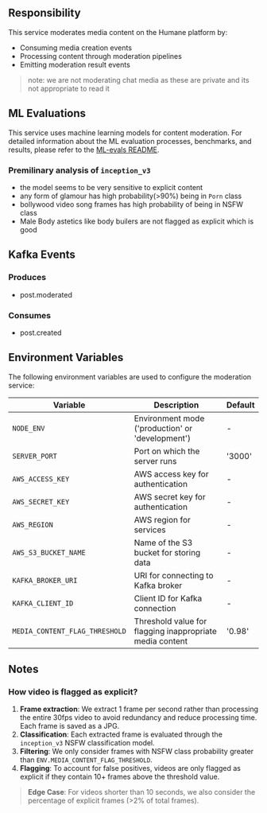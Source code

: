 ## Responsibility

This service moderates media content on the Humane platform by:

-  Consuming media creation events
-  Processing content through moderation pipelines
-  Emitting moderation result events

> note: we are not moderating chat media as these are private and its not appropriate to read it

## ML Evaluations

This service uses machine learning models for content moderation.
For detailed information about the ML evaluation processes, benchmarks, and results, please refer to the [ML-evals README](./ML-evals/README.md).

### Premilinary analysis of `inception_v3`

-  the model seems to be very sensitive to explicit content
-  any form of glamour has high probability(>90%) being in `Porn` class
-  bollywood video song frames has high probability of being in NSFW class
-  Male Body astetics like body builers are not flagged as explicit which is good

## Kafka Events

### Produces

-  post.moderated

### Consumes

-  post.created

## Environment Variables

The following environment variables are used to configure the moderation service:

| Variable                       | Description                                              | Default |
| ------------------------------ | -------------------------------------------------------- | ------- |
| `NODE_ENV`                     | Environment mode ('production' or 'development')         | -       |
| `SERVER_PORT`                  | Port on which the server runs                            | '3000'  |
| `AWS_ACCESS_KEY`               | AWS access key for authentication                        | -       |
| `AWS_SECRET_KEY`               | AWS secret key for authentication                        | -       |
| `AWS_REGION`                   | AWS region for services                                  | -       |
| `AWS_S3_BUCKET_NAME`           | Name of the S3 bucket for storing data                   | -       |
| `KAFKA_BROKER_URI`             | URI for connecting to Kafka broker                       | -       |
| `KAFKA_CLIENT_ID`              | Client ID for Kafka connection                           | -       |
| `MEDIA_CONTENT_FLAG_THRESHOLD` | Threshold value for flagging inappropriate media content | '0.98'  |

## Notes

### How video is flagged as explicit?

1. **Frame extraction**: We extract 1 frame per second rather than processing the entire 30fps video to avoid redundancy and reduce processing time. Each frame is saved as a JPG.
2. **Classification**: Each extracted frame is evaluated through the `inception_v3` NSFW classification model.
3. **Filtering**: We only consider frames with NSFW class probability greater than `ENV.MEDIA_CONTENT_FLAG_THRESHOLD`.
4. **Flagging**: To account for false positives, videos are only flagged as explicit if they contain 10+ frames above the threshold value.

> **Edge Case**: For videos shorter than 10 seconds, we also consider the percentage of explicit frames (>2% of total frames).
